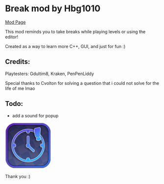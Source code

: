 # Break mod by Hbg1010
[Mod Page](https://geode-sdk.org/mods/hbg1010.break_mod)

This mod reminds you to take breaks while playing levels or using the editor!

Created as a way to learn more C++, GUI, and just for fun :)
## Credits: 

Playtesters: Gdultim8, Kraken, PenPenLiddy

Special thanks to Cvolton for solving a question that i could not solve for the life of me lmao

## Todo:
- add a sound for popup
<img src="logo.png" width="150" alt="the mod's logo" />

Thank you :)
